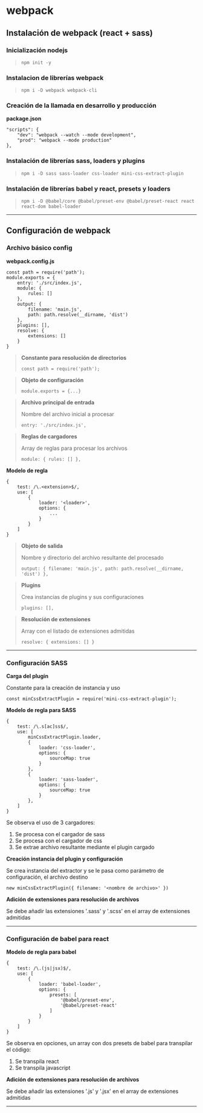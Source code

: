 # webpack

## Instalación de webpack (**react + sass**)

### Inicialización nodejs

> `npm init -y`

### Instalacion de librerías webpack

> `npm i -D webpack webpack-cli`

### Creación de la llamada en desarrollo y producción

**package.json**

	"scripts": {
		"dev": "webpack --watch --mode development",
		"prod": "webpack --mode production"
	},

### Instalación de librerías sass, loaders y plugins

> `npm i -D sass sass-loader css-loader mini-css-extract-plugin`

### Instalación de librerías babel y react, presets y loaders

> `npm i -D @babel/core @babel/preset-env @babel/preset-react react react-dom babel-loader`

***

## Configuración de webpack

### Archivo básico config
**webpack.config.js**

	const path = require('path');
	module.exports = {
		entry: './src/index.js',
		module: {
			rules: []
		},
		output: {
			filename: 'main.js',
			path: path.resolve(__dirname, 'dist')
		},
		plugins: [],
		resolve: {
			extensions: []
		}
	}

> **Constante para resolución de directorios**
>
> `const path = require('path');`

> **Objeto de configuración**
>
> `module.exports = {...}`

> **Archivo principal de entrada**
>
> Nombre del archivo inicial a procesar
>
> `entry: './src/index.js',`

> **Reglas de cargadores**
>
> Array de reglas para procesar los archivos
>
> `module: { rules: [] },`

**Modelo de regla**

	{
		test: /\.<extension>$/,
		use: [
			{
				loader: '<loader>',
				options: {
					...
				}
			}
		]
	}

> **Objeto de salida**
>
> Nombre y directorio del archivo resultante del procesado
>
> `output: { filename: 'main.js', path: path.resolve(__dirname, 'dist') },`

> **Plugins**
>
> Crea instancias de plugins y sus configuraciones
>
> `plugins: [],`

> **Resolución de extensiones**
>
> Array con el listado de extensiones admitidas
>
> `resolve: { extensions: [] }`

***

### Configuración SASS ###

**Carga del plugin**

Constante para la creación de instancia y uso

	const minCssExtractPlugin = require('mini-css-extract-plugin');


**Modelo de regla para SASS**

	{
		test: /\.s[ac]ss$/,
		use: [
			minCssExtractPlugin.loader,
			{
				loader: 'css-loader',
				options: {
					sourceMap: true
				}
			},
			{
				loader: 'sass-loader',
				options: {
					sourceMap: true
				}
			},
		]
	}

Se observa el uso de 3 cargadores:

1. Se procesa con el cargador de sass
2. Se procesa con el cargador de css
3. Se extrae archivo resultante mediante el plugin cargado

**Creación instancia del plugin y configuración**

Se crea instancia del extractor y se le pasa como parámetro de configuración, el archivo destino

	new minCssExtractPlugin({ filename: '<nombre de archivo>' })

**Adición de extensiones para resolución de archivos**

Se debe añadir las extensiones '.sass' y '.scss' en el array de extensiones admitidas

***

### Configuración de babel para react ###

**Modelo de regla para babel**

	{
		test: /\.(js|jsx)$/,
		use: [
			{
				loader: 'babel-loader',
				options: {
					presets: [
						'@babel/preset-env',
						'@babel/preset-react'
					]
				}
			}
		]
	}

Se observa en opciones, un array con dos presets de babel para transpilar el código:

1. Se transpila react
2. Se transpila javascript

**Adición de extensiones para resolución de archivos**

Se debe añadir las extensiones '.js' y '.jsx' en el array de extensiones admitidas

***
